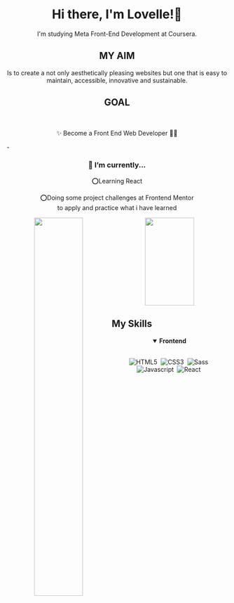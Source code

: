 <h1 align="center">Hi there, I'm Lovelle!👋 </h1>
<p align="center">I'm studying Meta Front-End Development at Coursera.</p>
<h2 align="center">MY AIM</h2>
<p align="center"> Is to create a not only aesthetically pleasing websites but one that is easy to maintain, accessible, innovative and sustainable.</p>

<h2 align="center">GOAL</h2>
<br>
<p align="center">✨ Become a Front End Web Developer 👩‍💻</p>



-<h3 align="center">🌱 I’m currently...</h3>
<div align="center">
⭕Learning React 

⭕Doing some project challenges at Frontend Mentor <br>
  to apply and practice what i have learned
</div>
<div align="center">
<img align="left" width="47%" src="https://github-readme-stats.vercel.app/api?username=Jlovellealfeche&show_icons=true&theme=radical"/>
<img width="47%" height="200px" src="https://github-readme-stats.vercel.app/api/top-langs/?username=Jlovellealfeche&layout=compact"/>
</div>

<h2>My Skills</h2>
<div align="center">
<details open>
<summary><b> Frontend</b></summary>
<br>
  
![HTML5](https://img.shields.io/badge/-HTML5-E34F26?style=for-the-badge&logo=html5&logoColor=white)&nbsp;
![CSS3](https://img.shields.io/badge/-CSS3-1572B6?style=for-the-badge&logo=css3)&nbsp;
![Sass](https://img.shields.io/badge/-Sass-CC6699?style=for-the-badge&logo=sass&logoColor=white)&nbsp;
![Javascript](https://img.shields.io/badge/javascript-%23323330.svg?style=for-the-badge&logo=javascript&logoColor=%23F7DF1E)&nbsp;
![React](https://img.shields.io/badge/-React-%23404d59?style=for-the-badge&logo=react)&nbsp;

</details>
</div>




<!---
Jlovellealfeche/Jlovellealfeche is a ✨ special ✨ repository because its `README.md` (this file) appears on your GitHub profile.
--->

